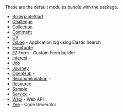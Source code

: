 These are the default modules bundle with the package.

  * [BoilerplateStart](Module-boilerplateStart)
  * [Challenge](Module-challenge)
  * [Collection](Module-collection)
  * [Comment](Module-comment)
  * [CV](Module-cv)
  * [EsLog](Module-esLog) - Application log using Elastic Search
  * [Eventbrite](Module-eventbrite)
  * [F7](Module-f7) Form - Custom Form builder
  * [Interest](Module-interest) - 
  * [Job](Module-job)
  * [Journey](Module-journey)
  * [OpenHub](Module-openHub) - 
  * [Recommendation](Module-recommendation) - 
  * [Resource](Module-resource) - 
  * [Sample](Module-sample)
  * [Service](Module-service) - 
  * [Wapi](Module-wapi) - Web API
  * [Yee](Module-yee) - Code Generator